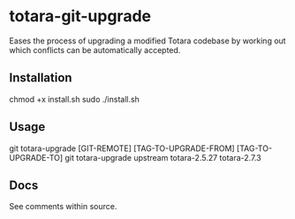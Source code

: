 # totara-git-upgrade
Eases the process of upgrading a modified Totara codebase by working out which conflicts can be automatically accepted.

## Installation
chmod +x install.sh
sudo ./install.sh

## Usage
git totara-upgrade [GIT-REMOTE] [TAG-TO-UPGRADE-FROM] [TAG-TO-UPGRADE-TO]
git totara-upgrade upstream totara-2.5.27 totara-2.7.3

## Docs
See comments within source.
